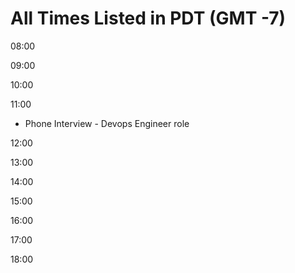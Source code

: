 # All Times Listed in PDT (GMT -7) 

08:00 

09:00

10:00

11:00
 - Phone Interview - Devops Engineer role 

12:00

13:00

14:00

15:00

16:00

17:00

18:00

